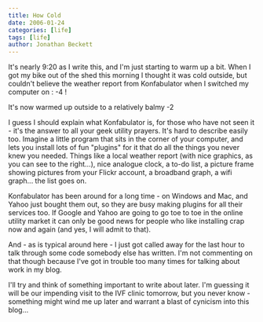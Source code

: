 ```yaml
---
title: How Cold
date: 2006-01-24
categories: [life]
tags: [life]
author: Jonathan Beckett
---
```


It's nearly 9:20 as I write this, and I'm just starting to warm up a bit. When I got my bike out of the shed this morning I thought it was cold outside, but couldn't believe the weather report from Konfabulator when I switched my computer on : -4 !

It's now warmed up outside to a relatively balmy -2

I guess I should explain what Konfabulator is, for those who have not seen it - it's the answer to all your geek utility prayers. It's hard to describe easily too. Imagine a little program that sits in the corner of your computer, and lets you install lots of fun "plugins" for it that do all the things you never knew you needed. Things like a local weather report (with nice graphics, as you can see to the right...), nice analogue clock, a to-do list, a picture frame showing pictures from your Flickr account, a broadband graph, a wifi graph... the list goes on.

Konfabulator has been around for a long time - on Windows and Mac, and Yahoo just bought them out, so they are busy making plugins for all their services too. If Google and Yahoo are going to go toe to toe in the online utility market it can only be good news for people who like installing crap now and again (and yes, I will admit to that).

And - as is typical around here - I just got called away for the last hour to talk through some code somebody else has written. I'm not commenting on that though because I've got in trouble too many times for talking about work in my blog.

I'll try and think of something important to write about later. I'm guessing it will be our impending visit to the IVF clinic tomorrow, but you never know - something might wind me up later and warrant a blast of cynicism into this blog...